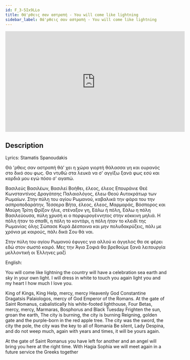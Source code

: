 ```yaml
---
id: F_3-5Ix9LLo
title: Θά'ρθεις σαν αστραπή - You will come like lightning
sidebar_label: Θά'ρθεις σαν αστραπή - You will come like lightning
---
```


<iframe
  width="560"
  height="315"
  src="https://www.youtube.com/embed/F_3-5Ix9LLo"
  title="YouTube video player"
  frameborder="0"
  allow="accelerometer; autoplay; clipboard-write; encrypted-media; gyroscope; picture-in-picture; web-share"
  referrerpolicy="strict-origin-when-cross-origin"
  allowfullscreen
></iframe>

## Description

Lyrics: Stamatis Spanoudakis

Θά 'ρθεις σαν αστραπή
θά' χει η χώρα γιορτή
θάλασσα γη και ουρανός
στο δικό σου φως.
Θα ντυθώ στα λευκά
να σ' αγγίξω ξανά
φως εσύ και καρδιά μου εγώ
πόσο σ' αγαπώ.

Βασιλεύς Βασιλέων, Βασιλεί Βοήθει,
έλεος, έλεος Επουράνιε Θεέ
Κωνσταντίνος Δραγάτσης Παλαιολόγος,
έλεω Θεού Αυτοκράτωρ των Ρωμαίων.
Στην πύλη του αγίου Ρωμανού,
καβαλικά την φάρα του την ασπροποδαράτην,
Τέσσερα Βήτα, έλεος, έλεος, Μαρμαράς,
Βόσπορος και Μαύρη Τρίτη
Φρίξον ήλιε, στέναξον γη,
Εάλω ή πόλη, Εάλω η πόλη
Βασιλεύουσα, πύλη χρυσή
κι ο πορφυρογέννητος στην κόκκινη μηλιά.
Η πόλη ήταν το σπαθί, η πόλη το κοντάρι,
η πόλη ήταν το κλειδί της Ρωμανίας όλης
Σώπασε Κυρά Δέσποινα και μην πολυδακρύζεις,
πάλι με χρόνια με καιρούς, πάλι δικά Σου θά ναι.

Στην πύλη του αγίου Ρωμανού
έφυγες για αλλού
κι άγγελος θα σε φέρει εδώ
στον σωστό καιρό.
Μες την Άγια Σοφιά
θα βρεθούμε ξανά λειτουργία μελλοντική
οι Έλληνες μαζί

English:

You will come like lightning
the country will have a celebration
sea earth and sky
in your own light.
I will dress in white
to touch you again
light you and my heart I
how much I love you.

King of Kings, King Help,
mercy, mercy Heavenly God
Constantine Dragatsis Palaiologos,
mercy of God Emperor of the Romans.
At the gate of Saint Romanus,
cabalistically his white-footed lighthouse,
Four Betas, mercy, mercy, Marmaras,
Bosphorus and Black Tuesday
Frighten the sun, groan the earth,
The city is burning, the city is burning
Reigning, golden gate
and the purple-born in the red apple tree.
The city was the sword, the city the pole,
the city was the key to all of Romania
Be silent, Lady Despina, and do not weep much,
again with years and times, it will be yours again.

At the gate of Saint Romanus
you have left for another
and an angel will bring you here
at the right time.
With Hagia Sophia
we will meet again in a future service
the Greeks together

